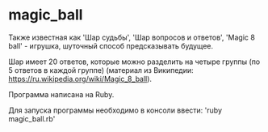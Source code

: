 # magic_ball
Также известная как 'Шар судьбы', 'Шар вопросов и ответов', 'Magic 8 ball' - игрушка, шуточный способ предсказывать будущее.

Шар имеет 20 ответов, которые можно разделить на четыре группы (по 5 ответов в каждой группе) (материал из Википедии: https://ru.wikipedia.org/wiki/Magic_8_ball).

Программа написана на Ruby.

Для запуска программы необходимо в консоли ввести:
'ruby magic_ball.rb'
